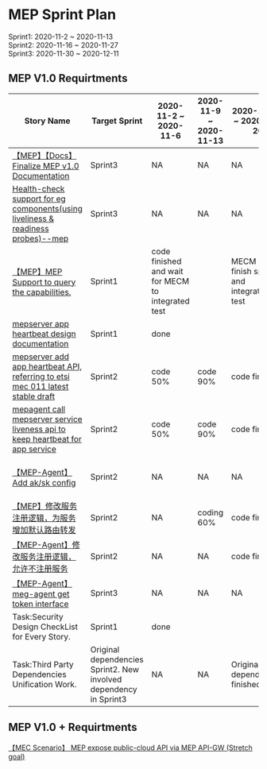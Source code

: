 # MEP Sprint Plan
Sprint1: 2020-11-2 ~ 2020-11-13  
Sprint2: 2020-11-16 ~ 2020-11-27  
Sprint3: 2020-11-30 ~ 2020-12-11
## MEP V1.0 Requirtments
| Story Name | Target Sprint | 2020-11-2 ~ 2020-11-6 | 2020-11-9 ~ 2020-11-13 | 2020-11-16 ~ 2020-11-20 | 2020-11-23 ~ 2020-11-27 | 2020-11-30 ~ 2020-12-4 | 2020-12-7 ~ 2020-12-11 |
|-----------|-------------|----------|-----------|-------------|----------|----------|----------|
| [【MEP】【Docs】Finalize MEP v1.0 Documentation](https://gitee.com/OSDT/dashboard?issue_id=I23V9G) | Sprint3   |   NA   |  NA |  NA  |   NA |  Start  |
| [Health-check support for eg components(using liveliness & readiness probes)--mep](https://gitee.com/OSDT/dashboard?issue_id=I23CZD) | Sprint3   |   NA  |  NA |  NA  |  NA  |  code finished  |
| [【MEP】MEP Support to query the capabilities.](https://gitee.com/OSDT/dashboard?issue_id=I1W7UU) |  Sprint1   |   code finished and wait for MECM to integrated test  |   |  MECM will finish sprint3 and integrated test |    |  MECM finish integrated test with mep |
| [mepserver app heartbeat design documentation](https://gitee.com/OSDT/dashboard?issue_id=I1QT6P) | Sprint1    |  done  |   |    |    |    |
| [mepserver add app heartbeat API, referring to etsi mec 011 latest stable draft](https://gitee.com/OSDT/dashboard?issue_id=I1QT6E) |  Sprint2  |  code 50%   | code 90%  |  code finished  |    |  Test group test  |
| [mepagent call mepserver service liveness api to keep heartbeat for app service](https://gitee.com/OSDT/dashboard?issue_id=I1R0VX) |  Sprint2 |  code 50%  | code 90%  |  code finished  |    | Test group test   |
| [【MEP-Agent】Add ak/sk config](https://gitee.com/OSDT/dashboard?issue_id=I1QT48) | Sprint2    |   NA  | NA  |  NA  |    | tegrated testing with MECM  |
| [【MEP】修改服务注册逻辑，为服务增加默认路由转发](https://gitee.com/OSDT/dashboard?issue_id=I23QX2) | Sprint2    | NA  |  coding 60% |  code finished  |    |    |
| [【MEP-Agent】修改服务注册逻辑，允许不注册服务](https://gitee.com/OSDT/dashboard?issue_id=I23QX4) | Sprint2    |   NA  | NA  |  code finished  |    |    |
| [【MEP-Agent】meg-agent get token interface](https://gitee.com/OSDT/dashboard?issue_id=I23QX8) | Sprint3    |   NA  |  NA |  NA  |    | locally test finished   |
| Task:Security Design CheckList for Every Story. | Sprint1    |  done  |   |    |    |    |
| Task:Third Party Dependencies Unification Work. | Original dependencies Sprint2. New involved dependency in Sprint3    |   NA  | NA  |  Original dependencies finished  |    |    |



## MEP V1.0 + Requirtments

[【MEC Scenario】 MEP expose public-cloud API via MEP API-GW (Stretch goal)](https://gitee.com/OSDT/dashboard?issue_id=I1OXZN) 